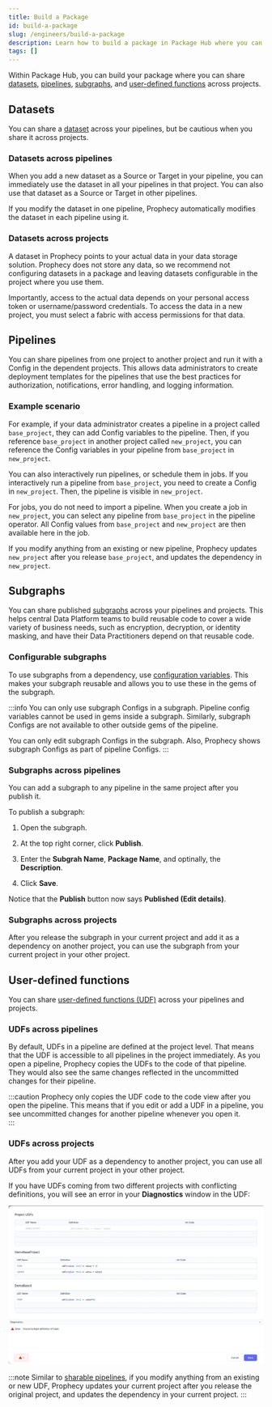 ```yaml
---
title: Build a Package
id: build-a-package
slug: /engineers/build-a-package
description: Learn how to build a package in Package Hub where you can share datasets, pipelines, subgraphs, and UDFs
tags: []
---
```


Within Package Hub, you can build your package where you can share [datasets](#datasets), [pipelines](#pipelines), [subgraphs](#subgraphs), and [user-defined functions](#user-defined-functions) across projects.

## Datasets

You can share a [dataset](/engineers/dataset) across your pipelines, but be cautious when you share it across projects.

### Datasets across pipelines

When you add a new dataset as a Source or Target in your pipeline, you can immediately use the dataset in all your pipelines in that project. You can also use that dataset as a Source or Target in other pipelines.

If you modify the dataset in one pipeline, Prophecy automatically modifies the dataset in each pipeline using it.

### Datasets across projects

A dataset in Prophecy points to your actual data in your data storage solution. Prophecy does not store any data, so we recommend not configuring datasets in a package and leaving datasets configurable in the project where you use them.

Importantly, access to the actual data depends on your personal access token or username/password credentials. To access the data in a new project, you must select a fabric with access permissions for that data.

## Pipelines

You can share pipelines from one project to another project and run it with a Config in the dependent projects. This allows data administrators to create deployment templates for the pipelines that use the best practices for authorization, notifications, error handling, and logging information.

### Example scenario

For example, if your data administrator creates a pipeline in a project called `base_project`, they can add Config variables to the pipeline. Then, if you reference `base_project` in another project called `new_project`, you can reference the Config variables in your pipeline from `base_project` in `new_project`.

You can also interactively run pipelines, or schedule them in jobs. If you interactively run a pipeline from `base_project`, you need to create a Config in `new_project`. Then, the pipeline is visible in `new_project`.

For jobs, you do not need to import a pipeline. When you create a job in `new_project`, you can select any pipeline from `base_project` in the pipeline operator. All Config values from `base_project` and `new_project` are then available here in the job.

If you modify anything from an existing or new pipeline, Prophecy updates `new_project` after you release `base_project`, and updates the dependency in `new_project`.

## Subgraphs

You can share published [subgraphs](/engineers/subgraph) across your pipelines and projects. This helps central Data Platform teams to build reusable code to cover a wide variety of business needs, such as encryption, decryption, or identity masking, and have their Data Practitioners depend on that reusable code.

### Configurable subgraphs

To use subgraphs from a dependency, use [configuration variables](/engineers/basic-subgraph#subgraph-configurations). This makes your subgraph reusable and allows you to use these in the gems of the subgraph.

:::info
You can only use subgraph Configs in a subgraph. Pipeline config variables cannot be used in gems inside a subgraph. Similarly, subgraph Configs are not available to other outside gems of the pipeline.

You can only edit subgraph Configs in the subgraph. Also, Prophecy shows subgraph Configs as part of pipeline Configs.
:::

### Subgraphs across pipelines

You can add a subgraph to any pipeline in the same project after you publish it.

To publish a subgraph:

1. Open the subgraph.

1. At the top right corner, click **Publish**.

1. Enter the **Subgrah Name**, **Package Name**, and optinally, the **Description**.

1. Click **Save**.

Notice that the **Publish** button now says **Published (Edit details)**.

### Subgraphs across projects

After you release the subgraph in your current project and add it as a dependency on another project, you can use the subgraph from your current project in your other project.

## User-defined functions

You can share [user-defined functions (UDF)](docs/Spark/functions/user-defined-functions.md) across your pipelines and projects.

### UDFs across pipelines

By default, UDFs in a pipeline are defined at the project level. That means that the UDF is accessible to all pipelines in the project immediately.
As you open a pipeline, Prophecy copies the UDFs to the code of that pipeline. They would also see the same changes reflected in the uncommitted changes for their pipeline.

:::caution
Prophecy only copies the UDF code to the code view after you open the pipeline. This means that if you edit or add a UDF in a pipeline, you see uncommitted changes for another pipeline whenever you open it.  
:::

### UDFs across projects

After you add your UDF as a dependency to another project, you can use all UDFs from your current project in your other project.

If you have UDFs coming from two different projects with conflicting definitions, you will see an error in your **Diagnostics** window in the UDF:

![UDFConflict](./img/UDFConflictError.png)

:::note
Similar to [sharable pipelines](#pipelines), if you modify anything from an existing or new UDF, Prophecy updates your current project after you release the original project, and updates the dependency in your current project.
:::
